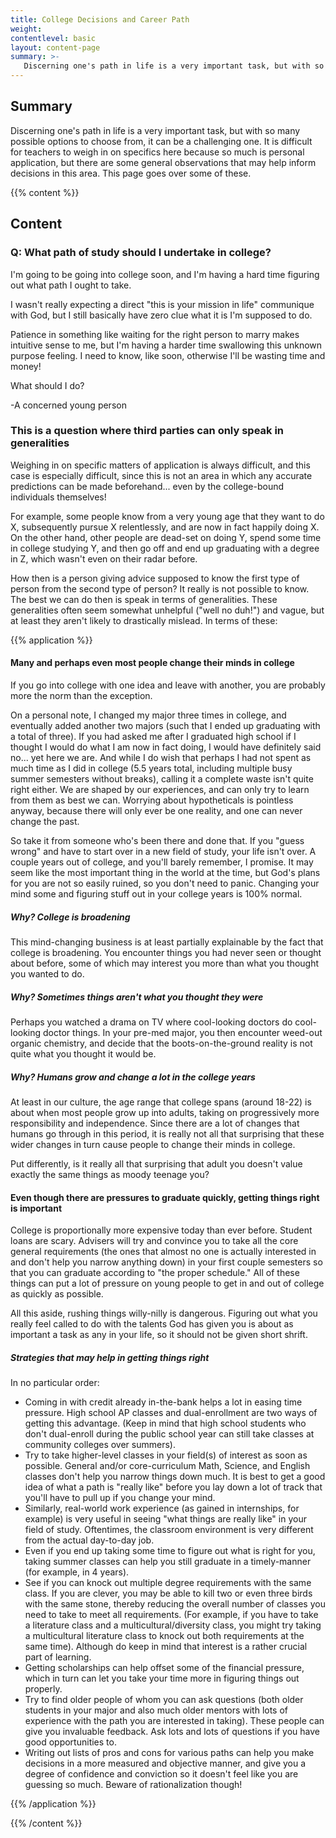```yaml
---
title: College Decisions and Career Path
weight: 
contentlevel: basic
layout: content-page
summary: >-
   Discerning one's path in life is a very important task, but with so many possible options to choose from, it can be a challenging one. It is difficult for teachers to weigh in on specifics here because so much is personal application, but there are some general observations that may help inform decisions in this area. This page goes over some of these.
---
```


<!-- ## Video {#video}

{{% video
src=""

playlist=""

video=""

audio=""

slides="https://www.bibledocs.org/slides/"
%}} -->

## Summary

Discerning one's path in life is a very important task, but with so many possible options to choose from, it can be a challenging one. It is difficult for teachers to weigh in on specifics here because so much is personal application, but there are some general observations that may help inform decisions in this area. This page goes over some of these.

<!-- ## Timestamps {#timestamps} -->

{{% content %}}

## Content

<!-- --- -->

### Q: What path of study should I undertake in college?

I'm going to be going into college soon, and I'm having a hard time figuring out what path I ought to take.

I wasn't really expecting a direct "this is your mission in life" communique with God, but I still basically have zero clue what it is I'm supposed to do.

Patience in something like waiting for the right person to marry makes intuitive sense to me, but I'm having a harder time swallowing this unknown purpose feeling. I need to know, like soon, otherwise I'll be wasting time and money!

What should I do?

-A concerned young person

### This is a question where third parties can only speak in generalities

Weighing in on specific matters of application is always difficult, and this case is especially difficult, since this is not an area in which any accurate predictions can be made beforehand... even by the college-bound individuals themselves!

For example, some people know from a very young age that they want to do X, subsequently pursue X relentlessly, and are now in fact happily doing X. On the other hand, other people are dead-set on doing Y, spend some time in college studying Y, and then go off and end up graduating with a degree in Z, which wasn't even on their radar before.

How then is a person giving advice supposed to know the first type of person from the second type of person? It really is not possible to know. The best we can do then is speak in terms of generalities. These generalities often seem somewhat unhelpful ("well no duh!") and vague, but at least they aren't likely to drastically mislead. In terms of these:

{{% application %}}

#### Many and perhaps even most people change their minds in college

If you go into college with one idea and leave with another, you are probably more the norm than the exception.

On a personal note, I changed my major three times in college, and eventually added another two majors (such that I ended up graduating with a total of three). If you had asked me after I graduated high school if I thought I would do what I am now in fact doing, I would have definitely said no... yet here we are. And while I do wish that perhaps I had not spent as much time as I did in college (5.5 years total, including multiple busy summer semesters without breaks), calling it a complete waste isn't quite right either. We are shaped by our experiences, and can only try to learn from them as best we can. Worrying about hypotheticals is pointless anyway, because there will only ever be one reality, and one can never change the past.

So take it from someone who's been there and done that. If you "guess wrong" and have to start over in a new field of study, your life isn't over. A couple years out of college, and you'll barely remember, I promise. It may seem like the most important thing in the world at the time, but God's plans for you are not so easily ruined, so you don't need to panic. Changing your mind some and figuring stuff out in your college years is 100% normal.

##### Why? College is broadening

This mind-changing business is at least partially explainable by the fact that college is broadening. You encounter things you had never seen or thought about before, some of which may interest you more than what you thought you wanted to do.

##### Why? Sometimes things aren't what you thought they were

Perhaps you watched a drama on TV where cool-looking doctors do cool-looking doctor things. In your pre-med major, you then encounter weed-out organic chemistry, and decide that the boots-on-the-ground reality is not quite what you thought it would be.

##### Why? Humans grow and change a lot in the college years

At least in our culture, the age range that college spans (around 18-22) is about when most people grow up into adults, taking on progressively more responsibility and independence. Since there are a lot of changes that humans go through in this period, it is really not all that surprising that these wider changes in turn cause people to change their minds in college.

Put differently, is it really all that surprising that adult you doesn't value exactly the same things as moody teenage you?

#### Even though there are pressures to graduate quickly, getting things right is important

College is proportionally more expensive today than ever before. Student loans are scary. Advisers will try and convince you to take all the core general requirements (the ones that almost no one is actually interested in and don't help you narrow anything down) in your first couple semesters so that you can graduate according to "the proper schedule." All of these things can put a lot of pressure on young people to get in and out of college as quickly as possible.

All this aside, rushing things willy-nilly is dangerous. Figuring out what you really feel called to do with the talents God has given you is about as important a task as any in your life, so it should not be given short shrift.

##### Strategies that may help in getting things right

In no particular order:

- Coming in with credit already in-the-bank helps a lot in easing time pressure. High school AP classes and dual-enrollment are two ways of getting this advantage. (Keep in mind that high school students who don't dual-enroll during the public school year can still take classes at community colleges over summers).
- Try to take higher-level classes in your field(s) of interest as soon as possible. General and/or core-curriculum Math, Science, and English classes don't help you narrow things down much. It is best to get a good idea of what a path is "really like" before you lay down a lot of track that you'll have to pull up if you change your mind.
- Similarly, real-world work experience (as gained in internships, for example) is very useful in seeing "what things are really like" in your field of study. Oftentimes, the classroom environment is very different from the actual day-to-day job.
- Even if you end up taking some time to figure out what is right for you, taking summer classes can help you still graduate in a timely-manner (for example, in 4 years).
- See if you can knock out multiple degree requirements with the same class. If you are clever, you may be able to kill two or even three birds with the same stone, thereby reducing the overall number of classes you need to take to meet all requirements. (For example, if you have to take a literature class and a multicultural/diversity class, you might try taking a multicultural literature class to knock out both requirements at the same time). Although do keep in mind that interest is a rather crucial part of learning.
- Getting scholarships can help offset some of the financial pressure, which in turn can let you take your time more in figuring things out properly.
- Try to find older people of whom you can ask questions (both older students in your major and also much older mentors with lots of experience with the path you are interested in taking). These people can give you invaluable feedback. Ask lots and lots of questions if you have good opportunities to.
- Writing out lists of pros and cons for various paths can help you make decisions in a more measured and objective manner, and give you a degree of confidence and conviction so it doesn't feel like you are guessing so much. Beware of rationalization though!

{{% /application %}}

{{% /content %}}

<!-- {{% transcript %}}

### Video/audio transcript



{{% /transcript %}} -->
